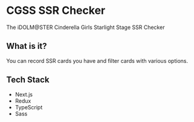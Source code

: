 # CGSS SSR Checker

The iDOLM@STER Cinderella Girls Starlight Stage SSR Checker

## What is it?

You can record SSR cards you have and filter cards with various options.

## Tech Stack

- Next.js
- Redux
- TypeScript
- Sass
